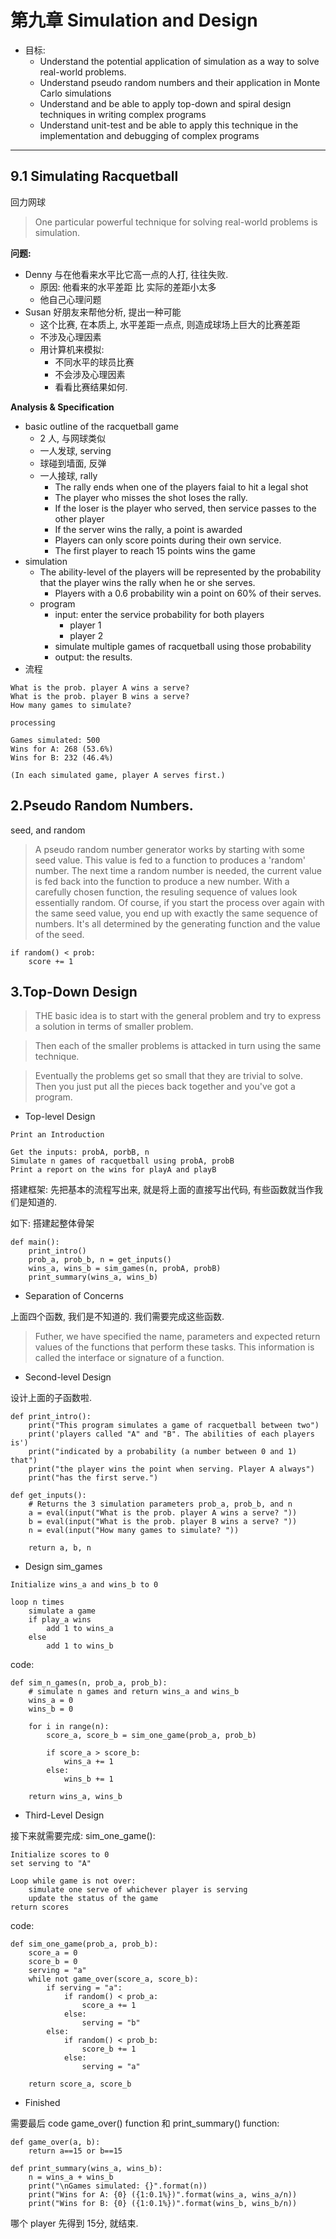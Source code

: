 # 第九章 Simulation and Design

- 目标:
    - Understand the potential application of simulation as a way to solve real-world problems.
    - Understand pseudo random numbers and their application in Monte Carlo simulations
    - Understand and be able to apply top-down and spiral design techniques in writing complex programs
    - Understand unit-test and be able to apply this technique in the implementation and debugging of complex programs

---

## 9.1 Simulating Racquetball

回力网球

> One particular powerful technique for solving real-world problems is simulation.

**问题:**

- Denny 与在他看来水平比它高一点的人打, 往往失败.
    - 原因: 他看来的水平差距 比 实际的差距小太多
    - 他自己心理问题
- Susan 好朋友来帮他分析, 提出一种可能
    - 这个比赛, 在本质上, 水平差距一点点, 则造成球场上巨大的比赛差距
    - 不涉及心理因素
    - 用计算机来模拟:
        - 不同水平的球员比赛
        - 不会涉及心理因素
        - 看看比赛结果如何.

**Analysis & Specification**

- basic outline of the racquetball game
    - 2 人, 与网球类似
    - 一人发球, serving
    - 球碰到墙面, 反弹
    - 一人接球, rally
        - The rally ends when one of the players faial to hit a legal shot
        - The player who misses the shot loses the rally.
        - If the loser is the player who served, then service passes to the other player
        - If the server wins the rally, a point is awarded
        - Players can only score points during their own service.
        - The first player to reach 15 points wins the game
- simulation
    - The ability-level of the players will be represented by the probability that the player wins the rally when he or she serves.
        - Players with a 0.6 probability win a point on 60% of their serves.
    - program
        - input: enter the service probability for both players
            - player 1
            - player 2
        - simulate multiple games of racquetball using those probability
        - output: the results.
- 流程

```
What is the prob. player A wins a serve?
What is the prob. player B wins a serve?
How many games to simulate?

processing

Games simulated: 500
Wins for A: 268 (53.6%)
Wins for B: 232 (46.4%)

(In each simulated game, player A serves first.)
```

## 2.Pseudo Random Numbers.

seed, and random

> A pseudo random number generator works by starting with some seed value. This value is fed to a function to produces a 'random' number. The next time a random number is needed, the current value is fed back into the function to produce a new number. With a carefully chosen function, the resuling sequence of values look essentially random. Of course, if you start the process over again with the same seed value, you end up with exactly the same sequence of numbers. It's all determined by the generating function and the value of the seed.

```
if random() < prob:
    score += 1
```

## 3.Top-Down Design  

> THE basic idea is to start with the general problem and try to express a solution in terms of smaller problem.

> Then each of the smaller problems is attacked in turn using the same technique.

> Eventually the problems get so small that they are trivial to solve. Then you just put all the pieces back together and you've got a program.

- Top-level Design

```
Print an Introduction

Get the inputs: probA, porbB, n
Simulate n games of racquetball using probA, probB
Print a report on the wins for playA and playB
```

搭建框架: 先把基本的流程写出来, 就是将上面的直接写出代码, 有些函数就当作我们是知道的.

如下: 搭建起整体骨架

```
def main():
    print_intro()
    prob_a, prob_b, n = get_inputs()
    wins_a, wins_b = sim_games(n, probA, probB)
    print_summary(wins_a, wins_b)
```

- Separation of Concerns

上面四个函数, 我们是不知道的. 我们需要完成这些函数.  

> Futher, we have specified the name, parameters and expected return values of the functions that perform these tasks. This information is called the interface or signature of a function.

- Second-level Design

设计上面的子函数啦.  

```
def print_intro():
    print("This program simulates a game of racquetball between two")
    print('players called "A" and "B". The abilities of each players is')
    print("indicated by a probability (a number between 0 and 1) that")
    print("the player wins the point when serving. Player A always")
    print("has the first serve.")

def get_inputs():
    # Returns the 3 simulation parameters prob_a, prob_b, and n
    a = eval(input("What is the prob. player A wins a serve? "))
    b = eval(input("What is the prob. player B wins a serve? "))
    n = eval(input("How many games to simulate? "))

    return a, b, n
```

- Design sim_games

```
Initialize wins_a and wins_b to 0

loop n times
    simulate a game
    if play_a wins
        add 1 to wins_a
    else
        add 1 to wins_b
```

code:

```
def sim_n_games(n, prob_a, prob_b):
    # simulate n games and return wins_a and wins_b
    wins_a = 0
    wins_b = 0

    for i in range(n):
        score_a, score_b = sim_one_game(prob_a, prob_b)

        if score_a > score_b:
            wins_a += 1
        else:
            wins_b += 1

    return wins_a, wins_b
```

- Third-Level Design  

接下来就需要完成: sim_one_game():

```
Initialize scores to 0
set serving to "A"

Loop while game is not over:
    simulate one serve of whichever player is serving
    update the status of the game
return scores    
```

code:

```
def sim_one_game(prob_a, prob_b):
    score_a = 0
    score_b = 0
    serving = "a"
    while not game_over(score_a, score_b):
        if serving = "a":
            if random() < prob_a:
                score_a += 1
            else:
                serving = "b"
        else:
            if random() < prob_b:
                score_b += 1
            else:
                serving = "a"

    return score_a, score_b
```

- Finished

需要最后 code game_over() function 和 print_summary() function:

```
def game_over(a, b):
    return a==15 or b==15

def print_summary(wins_a, wins_b):
    n = wins_a + wins_b
    print("\nGames simulated: {}".format(n))
    print("Wins for A: {0} ({1:0.1%})".format(wins_a, wins_a/n))
    print("Wins for B: {0} ({1:0.1%})".format(wins_b, wins_b/n))
```

哪个 player 先得到 15分, 就结束.
